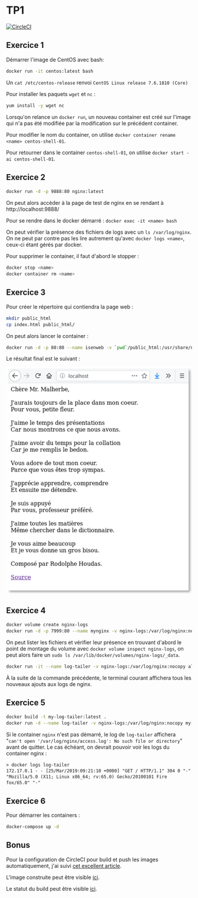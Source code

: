 # TP1

[![CircleCI](https://circleci.com/gh/rodolpheh/docker-tp1/tree/master.svg?style=shield)](https://circleci.com/gh/rodolpheh/docker-tp1/tree/master)

## Exercice 1

Démarrer l'image de CentOS avec bash:

```bash
docker run -it centos:latest bash
```

Un `cat /etc/centos-release` renvoi `CentOS Linux release 7.6.1810 (Core)`

Pour installer les paquets `wget` et `nc` :

```bash
yum install -y wget nc
```

Lorsqu'on relance un `docker run`, un nouveau container est créé sur l'image qui n'a pas été modifiée par la modification sur le précédent container.

Pour modifier le nom du container, on utilise `docker container rename <name> centos-shell-01`.

Pour retourner dans le container `centos-shell-01`, on utilise `docker start -ai centos-shell-01`.

## Exercice 2

```bash
docker run -d -p 9888:80 nginx:latest
```

On peut alors accèder à la page de test de nginx en se rendant à http://localhost:9888/

Pour se rendre dans le docker démarré : `docker exec -it <name> bash`

On peut vérifier la présence des fichiers de logs avec un `ls /var/log/nginx`. On ne peut par contre pas les lire autrement qu'avec `docker logs <name>`, ceux-ci étant gérés par docker.

Pour supprimer le container, il faut d'abord le stopper :

```bash
docker stop <name>
docker container rm <name>
```

## Exercice 3

Pour créer le répertoire qui contiendra la page web :

```bash
mkdir public_html
cp index.html public_html/
```

On peut alors lancer le container :

```bash
docker run -d -p 80:80 --name isenweb -v `pwd`/public_html:/usr/share/nginx/html nginx:latest
```

Le résultat final est le suivant :

![Résultat](Exercice3.png)

## Exercice 4

```bash
docker volume create nginx-logs
docker run -d -p 7999:80 --name mynginx -v nginx-logs:/var/log/nginx:nocopy nginx:latest
```

On peut lister les fichiers et vérifier leur présence en trouvant d'abord le point de montage du volume avec `docker volume inspect nginx-logs`, on peut alors faire un `sudo ls /var/lib/docker/volumes/nginx-logs/_data`.

```bash
docker run -it --name log-tailer -v nginx-logs:/var/log/nginx:nocopy alpine:latest tail -f /var/log/nginx/access.log
```

À la suite de la commande précédente, le terminal courant affichera tous les nouveaux ajouts aux logs de nginx.

## Exercice 5

```bash
docker build -t my-log-tailer:latest .
docker run -d --name log-tailer -v nginx-logs:/var/log/nginx:nocopy my-log-tailer:latest
```

Si le container `nginx` n'est pas démarré, le log de `log-tailer` affichera "`can't open '/var/log/nginx/access.log': No such file or directory`" avant de quitter. Le cas échéant, on devrait pouvoir voir les logs du container nginx :

```
> docker logs log-tailer
172.17.0.1 - - [25/Mar/2019:09:21:10 +0000] "GET / HTTP/1.1" 304 0 "-" "Mozilla/5.0 (X11; Linux x86_64; rv:65.0) Gecko/20100101 Fire
fox/65.0" "-"
```

## Exercice 6

Pour démarrer les containers :

```bash
docker-compose up -d
```

## Bonus

Pour la configuration de CircleCI pour build et push les images automatiquement, j'ai suivi [cet excellent article](https://circleci.com/blog/using-circleci-workflows-to-replicate-docker-hub-automated-builds/).

L'image construite peut être visible [ici](https://cloud.docker.com/repository/docker/rodolpheh/centos).

Le statut du build peut être visible [ici](https://circleci.com/gh/rodolpheh/docker-tp1/tree/master).